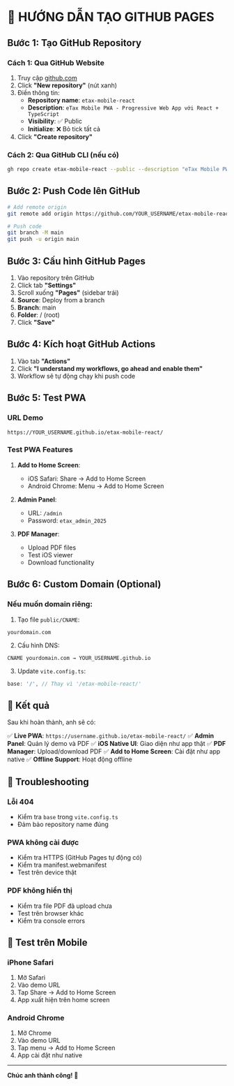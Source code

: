 # 🚀 HƯỚNG DẪN TẠO GITHUB PAGES

## Bước 1: Tạo GitHub Repository

### Cách 1: Qua GitHub Website
1. Truy cập [github.com](https://github.com)
2. Click **"New repository"** (nút xanh)
3. Điền thông tin:
   - **Repository name**: `etax-mobile-react`
   - **Description**: `eTax Mobile PWA - Progressive Web App với React + TypeScript`
   - **Visibility**: ✅ Public
   - **Initialize**: ❌ Bỏ tick tất cả
4. Click **"Create repository"**

### Cách 2: Qua GitHub CLI (nếu có)
```bash
gh repo create etax-mobile-react --public --description "eTax Mobile PWA"
```

## Bước 2: Push Code lên GitHub

```bash
# Add remote origin
git remote add origin https://github.com/YOUR_USERNAME/etax-mobile-react.git

# Push code
git branch -M main
git push -u origin main
```

## Bước 3: Cấu hình GitHub Pages

1. Vào repository trên GitHub
2. Click tab **"Settings"**
3. Scroll xuống **"Pages"** (sidebar trái)
4. **Source**: Deploy from a branch
5. **Branch**: main
6. **Folder**: / (root)
7. Click **"Save"**

## Bước 4: Kích hoạt GitHub Actions

1. Vào tab **"Actions"**
2. Click **"I understand my workflows, go ahead and enable them"**
3. Workflow sẽ tự động chạy khi push code

## Bước 5: Test PWA

### URL Demo
```
https://YOUR_USERNAME.github.io/etax-mobile-react/
```

### Test PWA Features
1. **Add to Home Screen**:
   - iOS Safari: Share → Add to Home Screen
   - Android Chrome: Menu → Add to Home Screen

2. **Admin Panel**:
   - URL: `/admin`
   - Password: `etax_admin_2025`

3. **PDF Manager**:
   - Upload PDF files
   - Test iOS viewer
   - Download functionality

## Bước 6: Custom Domain (Optional)

### Nếu muốn domain riêng:
1. Tạo file `public/CNAME`:
```
yourdomain.com
```

2. Cấu hình DNS:
```
CNAME yourdomain.com → YOUR_USERNAME.github.io
```

3. Update `vite.config.ts`:
```typescript
base: '/', // Thay vì '/etax-mobile-react/'
```

## 🎯 Kết quả

Sau khi hoàn thành, anh sẽ có:

✅ **Live PWA**: `https://username.github.io/etax-mobile-react/`
✅ **Admin Panel**: Quản lý demo và PDF
✅ **iOS Native UI**: Giao diện như app thật
✅ **PDF Manager**: Upload/download PDF
✅ **Add to Home Screen**: Cài đặt như app native
✅ **Offline Support**: Hoạt động offline

## 🔧 Troubleshooting

### Lỗi 404
- Kiểm tra `base` trong `vite.config.ts`
- Đảm bảo repository name đúng

### PWA không cài được
- Kiểm tra HTTPS (GitHub Pages tự động có)
- Kiểm tra manifest.webmanifest
- Test trên device thật

### PDF không hiển thị
- Kiểm tra file PDF đã upload chưa
- Test trên browser khác
- Kiểm tra console errors

## 📱 Test trên Mobile

### iPhone Safari
1. Mở Safari
2. Vào demo URL
3. Tap Share → Add to Home Screen
4. App xuất hiện trên home screen

### Android Chrome
1. Mở Chrome
2. Vào demo URL
3. Tap menu → Add to Home Screen
4. App cài đặt như native

---

**Chúc anh thành công! 🚀**